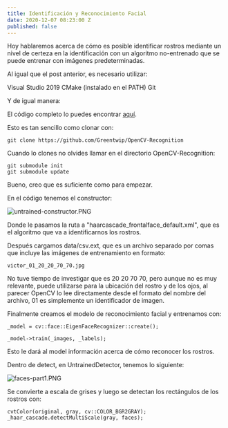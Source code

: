 ```yaml
---
title: Identificación y Reconocimiento Facial
date: 2020-12-07 08:23:00 Z
published: false
---
```


Hoy hablaremos acerca de cómo es posible identificar rostros mediante un nivel de certeza en la identificación con un algoritmo no-entrenado que se puede entrenar con imágenes predeterminadas.

Al igual que el post anterior, es necesario utilizar:

Visual Studio 2019
CMake (instalado en el PATH)
Git

Y de igual manera:

El código completo lo puedes encontrar [aquí](https://github.com/Greentwip/OpenCV-Recognition/).

Esto es tan sencillo como clonar con:

```
git clone https://github.com/Greentwip/OpenCV-Recognition
```

Cuando lo clones no olvides llamar en el directorio OpenCV-Recognition:

```
git submodule init
git submodule update
```

Bueno, creo que es suficiente como para empezar.

En el código tenemos el constructor:

![untrained-constructor.PNG](/uploads/untrained-constructor.PNG)

Donde le pasamos la ruta a "haarcascade_frontalface_default.xml", que es el algoritmo que va a identificarnos los rostros.

Después cargamos data/csv.ext, que es un archivo separado por comas que incluye las imágenes de entrenamiento en formato:

```
victor_01_20_20_70_70.jpg
```

No tuve tiempo de investigar que es 20 20 70 70, pero aunque no es muy relevante, puede utilizarse para la ubicación del rostro y de los ojos, al parecer OpenCV lo lee directamente desde el formato del nombre del archivo, 01 es simplemente un identificador de imagen.

Finalmente creamos el modelo de reconocimiento facial y entrenamos con:

```
_model = cv::face::EigenFaceRecognizer::create();

_model->train(_images, _labels);

```

Esto le dará al model información acerca de cómo reconocer los rostros.

Dentro de detect, en UntrainedDetector, tenemos lo siguiente:

![faces-part1.PNG](/uploads/faces-part1.PNG)

Se convierte a escala de grises y luego se detectan los rectángulos de los rostros con:

```
cvtColor(original, gray, cv::COLOR_BGR2GRAY);
_haar_cascade.detectMultiScale(gray, faces);
```